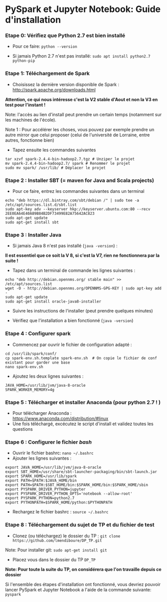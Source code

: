 
# PySpark et Jupyter Notebook: Guide d'installation

### Etape 0: Vérifiez que Python 2.7 est bien installé

  - Pour ce faire: `python --version`
  
  - Si jamais Python 2.7 n'est pas installé: `sudo apt install python2.7 python-pip`

### Etape 1: Téléchargement de Spark

  - Choisissez la dernière version disponible de Spark : http://spark.apache.org/downloads.html

**Attention, ce qui nous intéresse c'est la V2 stable d'Aout et non la V3 en test pour l'instant !** 

Note: l'accès au lien d'install peut prendre un certain temps (notamment sur les machines de l'école).

Note 1 : Pour accélérer les choses, vous pouvez par exemple prendre un autre mirror que celui proposer (celui de l'université de Lorraine, entre autres, fonctionne bien)
  
  - Tapez ensuite les commandes suivantes
 
```console
tar xzvf spark-2.4.4-bin-hadoop2.7.tgz # Unziper le projet
mv spark-2.4.4-bin-hadoop2.7/ spark # Renommer le projet
sudo mv spark/ /usr/lib/ # Déplacer le projet
```
### Etape 2 : Installer SBT (= maven for Java and Scala projects)
  - Pour ce faire, entrez les commandes suivantes dans un terminal
```console
echo "deb https://dl.bintray.com/sbt/debian /" | sudo tee -a /etc/apt/sources.list.d/sbt.list  
sudo apt-key adv --keyserver hkp://keyserver.ubuntu.com:80 --recv 2EE0EA64E40A89B84B2DF73499E82A75642AC823  
sudo apt-get update  
sudo apt-get install sbt
```

### Etape 3 : Installer Java

  - Si jamais Java 8 n'est pas installé (`java -version`) :

**Il est essentiel que ce soit la V 8, si c'est la V7, rien ne fonctionnera par la suite !** 

  - Tapez dans un terminal de commande les lignes suivantes :
```console
echo "deb http://debian.opennms.org/ stable main" >> /etc/apt/sources.list
wget -O - http://debian.opennms.org/OPENNMS-GPG-KEY | sudo apt-key add -
sudo apt-get update
sudo apt-get install oracle-java8-installer
```
  - Suivre les instructions de l'installer (peut prendre quelques minutes)
  
  - Vérifiez que l'installation a bien fonctionné (`java -version`)

### Etape 4 : Configurer spark
  - Commencez par ouvrir le fichier de configuration adapté : 
  
```console
cd /usr/lib/spark/conf/  
cp spark-env.sh.template spark-env.sh  # On copie le fichier de conf existant pour garder une base
nano spark-env.sh
```

  - Ajoutez les deux lignes suivantes :
```console
JAVA_HOME=/usr/lib/jvm/java-8-oracle  
SPARK_WORKER_MEMORY=4g
```

### Etape 5 : Télécharger et installer Anaconda (pour python 2.7 ! )

  - Pour télécharger Anaconda : https://www.anaconda.com/distribution/#linux
  - Une fois téléchargé, excécutez le script d'install et validez toutes les questions

### Etape 6 : Configurer le fichier _bash_
  - Ouvrir le fichier bashrc: `nano ~/.bashrc`
  - Ajouter les lignes suivantes :
 
```console
export JAVA_HOME=/usr/lib/jvm/java-8-oracle  
export SBT_HOME=/usr/share/sbt-launcher-packaging/bin/sbt-launch.jar  
export SPARK_HOME=/usr/lib/spark
export PATH=$PATH:$JAVA_HOME/bin
export PATH=$PATH:$SBT_HOME/bin:$SPARK_HOME/bin:$SPARK_HOME/sbin
export PYSPARK_DRIVER_PYTHON=jupyter
export PYSPARK_DRIVER_PYTHON_OPTS='notebook --allow-root'
export PYSPARK_PYTHON=python2.7
export PYTHONPATH=$SPARK_HOME/python:$PYTHONPATH
```
  - Rechargez le fichier bashrc : `source ~/.bashrc`
  
### Etape 8 : Téléchargement du sujet de TP et du fichier de test

  - Clonez (ou téléchargez) le dossier du TP : `git clone https://github.com/lmendiboure/DP_TP.git`
  
Note: Pour installer git: `sudo apt-get install git`
  
  - Placez vous dans le dossier du TP `DP_TP`
  
**Note: Pour toute la suite du TP, on considérera que l'on travaille depuis ce dossier**
  
Si l'ensemble des étapes d'installation ont fonctionné, vous devriez pouvoir lancer PySpark et Jupyter Notebook a l'aide de la commande suivante: `pyspark` 
